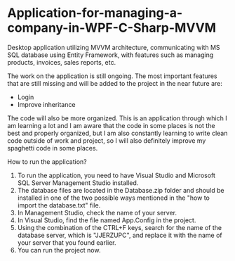 # Application-for-managing-a-company-in-WPF-C-Sharp-MVVM
Desktop application utilizing MVVM architecture, communicating with MS SQL database using Entity Framework, with features such as managing products, invoices, sales reports, etc.

The work on the application is still ongoing. The most important features that are still missing and will be added to the project in the near future are:
- Login
- Improve inheritance

The code will also be more organized. This is an application through which I am learning a lot and I am aware that the code in some places is not the best and properly organized, but I am also constantly learning to write clean code outside of work and project, so I will also definitely improve my spaghetti code in some places.

How to run the application?
1. To run the application, you need to have Visual Studio and Microsoft SQL Server Management Studio installed.
2. The database files are located in the Database.zip folder and should be installed in one of the two possible ways mentioned in the "how to import the database.txt" file.
3. In Management Studio, check the name of your server.
4. In Visual Studio, find the file named App.Config in the project.
5. Using the combination of the CTRL+F keys, search for the name of the database server, which is "JJERZUPC", and replace it with the name of your server that you found earlier.
6. You can run the project now.

